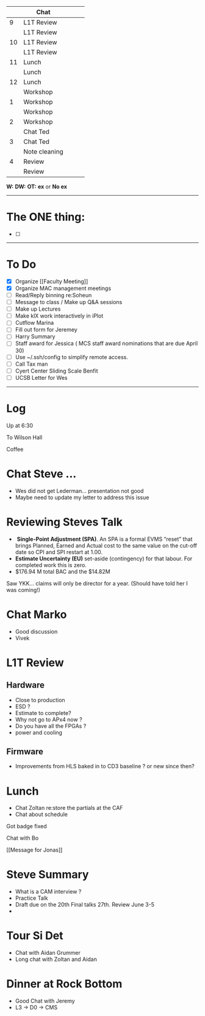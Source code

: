 
|     | Chat          |     |     |     |
| --- | ------------- | --- | --- | --- |
| 9   | L1T Review    |     |     |     |
|     | L1T Review    |     |     |     |
| 10  | L1T Review    |     |     |     |
|     | L1T Review    |     |     |     |
| 11  | Lunch         |     |     |     |
|     | Lunch         |     |     |     |
| 12  | Lunch         |     |     |     |
|     | Workshop      |     |     |     |
| 1   | Workshop      |     |     |     |
|     | Workshop      |     |     |     |
| 2   | Workshop      |     |     |     |
|     | Chat  Ted     |     |     |     |
| 3   | Chat  Ted     |     |     |     |
|     | Note cleaning |     |     |     |
| 4   | Review        |     |     |     |
|     | Review        |     |     |     |

**W:**
**DW:**
**OT:**
**ex** or **No ex**

---
# The ONE thing: 
- [ ] 

---
# To Do

- [x] Organize [[Faculty Meeting]]
- [x] Organize MAC management meetings
- [ ] Read/Reply binning re:Soheun
- [ ] Message to class / Make up Q&A sessions
- [ ] Make up Lectures 
- [ ] Make klX work interactively in iPlot
- [ ] Cutflow Marina
- [ ] Fill out form for Jeremey
- [ ] Harry Summary 
- [ ]  Staff award for Jessica ( MCS staff award nominations that are due April 30)
- [ ] Use ~/.ssh/config to simplify remote access.
- [ ] Call Tax man
- [ ] Cyert Center Sliding Scale Benfit 
- [ ] UCSB Letter for Wes

---

# Log

Up at 6:30

To Wilson Hall

Coffee

# Chat Steve ... 
- Wes did not get Lederman... presentation not good
- Maybe need to update my letter to address this issue


# Reviewing Steves Talk
-  **Single-Point Adjustment (SPA)**. An SPA is a formal EVMS “reset” that brings Planned, Earned and Actual cost to the same value on the cut-off date so CPI and SPI restart at 1.00.
- **Estimate Uncertainty (EU)** set-aside (contingency) for that labour. For completed work this is zero.
- $176.94 M total BAC and the $14.82M


Saw YKK... claims will only be director for a year.
(Should have told her I was coming!)

# Chat Marko
- Good discussion
- Vivek 

# L1T Review 

## Hardware
- Close to production
- ESD  ? 
- Estimate to complete?
- Why not go to APx4 now ?
- Do you have all the FPGAs ?
- power and cooling 

## Firmware
- Improvements from HLS baked in to CD3 baseline ? or new since then?


# Lunch
- Chat Zoltan re:store the partials at the CAF 
- Chat about schedule

Got badge fixed

Chat with Bo

[[Message for Jonas]]

# Steve Summary
- What is a CAM interview ?
- Practice Talk
- Draft due on the 20th Final talks 27th. Review June 3-5
- 

# Tour Si Det
- Chat with Aidan Grummer
- Long chat with Zoltan and Aidan 

# Dinner at Rock Bottom
- Good Chat with Jeremy 
- L3 -> D0 -> CMS
